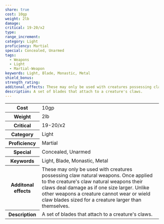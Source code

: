 ```yaml
---
share: true
cost: 10gp
weight: 2lb
damage: 
critical: 19-20/x2
type: 
range_increment: 
category: Light
proficiency: Martial
special: Concealed, Unarmed
tags:
  - Weapons
  - Light
  - Martial-Weapon
keywords: Light, Blade, Monastic, Metal
shield_bonus: 
strength_rating: 
additonal_effects: These may only be used with creatures possessing claw natural weapons. Once applied to the creature's claw natural weapons their claws deal damage as if one size larger. Unlike other weapons a creature cannot wear or wield claw blades sized for a creature larger than themselves.
description: A set of blades that attach to a creature's claws.
---
```

<p><span dir="ltr" style="overflow-x: auto;"><table><tbody><tr><th dir="ltr">Cost</th><td dir="ltr">10gp</td></tr><tr><th dir="ltr">Weight</th><td dir="ltr">2lb</td></tr><tr><th dir="ltr">Critical</th><td dir="ltr">19-20/x2</td></tr><tr><th dir="ltr">Category</th><td dir="ltr">Light</td></tr><tr><th dir="ltr">Proficiency</th><td dir="ltr">Martial</td></tr><tr><th dir="ltr">Special</th><td dir="ltr">Concealed, Unarmed</td></tr><tr><th dir="ltr">Keywords</th><td dir="ltr">Light, Blade, Monastic, Metal</td></tr><tr><th dir="ltr">Additonal effects</th><td dir="ltr">These may only be used with creatures possessing claw natural weapons. Once applied to the creature's claw natural weapons their claws deal damage as if one size larger. Unlike other weapons a creature cannot wear or wield claw blades sized for a creature larger than themselves.</td></tr><tr><th dir="ltr">Description</th><td dir="ltr">A set of blades that attach to a creature's claws.</td></tr></tbody></table></span></p>
